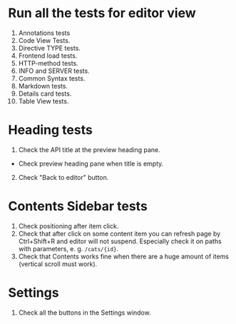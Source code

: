 # Run all the tests for editor view

1. Annotations tests
2. Code View Tests.
3. Directive TYPE tests.
4. Frontend load tests.
5. HTTP-method tests.
6. INFO and SERVER tests.
7. Common Syntax tests.
8. Markdown tests.
9. Details card tests.
10. Table View tests.

# Heading tests

1. Check the API title at the preview heading pane.
  - Check preview heading pane when title is empty.
2. Check "Back to editor" button.

# Contents Sidebar tests

1. Check positioning after item click.
2. Check that after click on some content item you can refresh page by Ctrl+Shift+R and editor will
   not suspend. Especially check it on paths with parameters, e. g. `/cats/{id}`.
3. Check that Contents works fine when there are a huge amount of items (vertical scroll must work).

# Settings

1. Check all the buttons in the Settings window.
